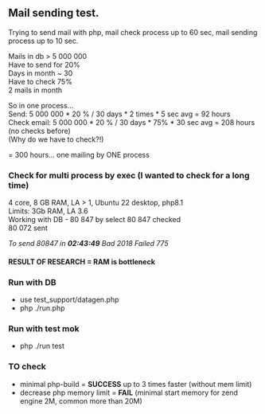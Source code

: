 ## Mail sending test.  
Trying to send mail with php, mail check process up to 60 sec, mail sending process up to 10 sec.  

Mails in db > 5 000 000  
Have to send for 20%  
Days in month ~ 30  
Have to check 75%  
2 mails in month

So in one process...  
Send: 5 000 000 * 20 % / 30 days * 2 times * 5 sec avg  = 92 hours  
Check email: 5 000 000 * 20 % / 30 days * 75% * 30 sec avg = 208 hours (no checks before)  
(Why do we have to check?!)

= 300 hours... one mailing by ONE process

### Check for multi process by exec (I wanted to check for a long time)
4 core, 8 GB RAM, LA > 1, Ubuntu 22 desktop, php8.1    
Limits: 3Gb RAM, LA 3.6  
Working with DB - 80 847 by select 
80 847 checked   
80 072 sent  

_To send 80847 in **02:43:49** Bad 2018 Failed 775_  

#### RESULT OF RESEARCH = RAM is bottleneck

### Run with DB
 - use test_support/datagen.php
 - php ./run.php

### Run with test mok
- php ./run test <count of mails to send> 

### TO check
- minimal php-build = **SUCCESS** up to 3 times faster (without mem limit)
- decrease php memory limit = **FAIL** (minimal start memory for zend engine 2M, common more than 20M)
  